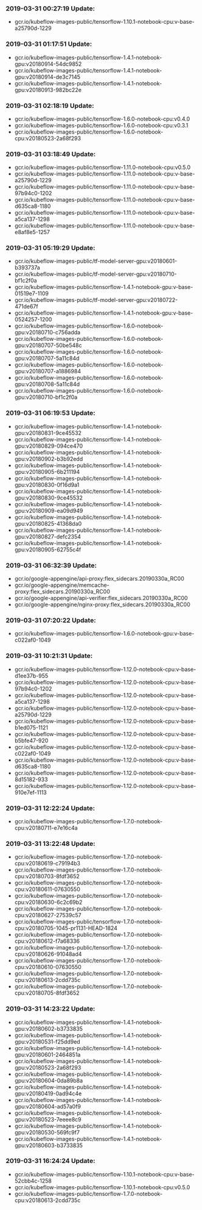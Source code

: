 ### 2019-03-31 00:27:19 Update:

- gcr.io/kubeflow-images-public/tensorflow-1.10.1-notebook-cpu:v-base-a25790d-1229
### 2019-03-31 01:17:51 Update:

- gcr.io/kubeflow-images-public/tensorflow-1.4.1-notebook-gpu:v20180914-54dc9852
- gcr.io/kubeflow-images-public/tensorflow-1.4.1-notebook-gpu:v20180914-de3c7145
- gcr.io/kubeflow-images-public/tensorflow-1.4.1-notebook-gpu:v20180913-982bc22e
### 2019-03-31 02:18:19 Update:

- gcr.io/kubeflow-images-public/tensorflow-1.6.0-notebook-cpu:v0.4.0
- gcr.io/kubeflow-images-public/tensorflow-1.6.0-notebook-cpu:v0.3.1
- gcr.io/kubeflow-images-public/tensorflow-1.6.0-notebook-cpu:v20180523-2a68f293
### 2019-03-31 03:18:49 Update:

- gcr.io/kubeflow-images-public/tensorflow-1.11.0-notebook-cpu:v0.5.0
- gcr.io/kubeflow-images-public/tensorflow-1.11.0-notebook-cpu:v-base-a25790d-1229
- gcr.io/kubeflow-images-public/tensorflow-1.11.0-notebook-cpu:v-base-97b94c0-1202
- gcr.io/kubeflow-images-public/tensorflow-1.11.0-notebook-cpu:v-base-d635ca8-1180
- gcr.io/kubeflow-images-public/tensorflow-1.11.0-notebook-cpu:v-base-a5ca137-1298
- gcr.io/kubeflow-images-public/tensorflow-1.11.0-notebook-cpu:v-base-e8af8e5-1257
### 2019-03-31 05:19:29 Update:

- gcr.io/kubeflow-images-public/tf-model-server-gpu:v20180601-b393737a
- gcr.io/kubeflow-images-public/tf-model-server-gpu:v20180710-bf1c2f0a
- gcr.io/kubeflow-images-public/tensorflow-1.4.1-notebook-gpu:v-base-01519e7-1109
- gcr.io/kubeflow-images-public/tf-model-server-gpu:v20180722-471de67f
- gcr.io/kubeflow-images-public/tensorflow-1.4.1-notebook-gpu:v-base-0524257-1200
- gcr.io/kubeflow-images-public/tensorflow-1.6.0-notebook-gpu:v20180710-c756adda
- gcr.io/kubeflow-images-public/tensorflow-1.6.0-notebook-gpu:v20180707-50be548c
- gcr.io/kubeflow-images-public/tensorflow-1.6.0-notebook-gpu:v20180707-5a11c84d
- gcr.io/kubeflow-images-public/tensorflow-1.6.0-notebook-gpu:v20180707-a1886984
- gcr.io/kubeflow-images-public/tensorflow-1.6.0-notebook-gpu:v20180708-5a11c84d
- gcr.io/kubeflow-images-public/tensorflow-1.6.0-notebook-gpu:v20180710-bf1c2f0a
### 2019-03-31 06:19:53 Update:

- gcr.io/kubeflow-images-public/tensorflow-1.4.1-notebook-gpu:v20180831-9ce45532
- gcr.io/kubeflow-images-public/tensorflow-1.4.1-notebook-gpu:v20180829-094ce470
- gcr.io/kubeflow-images-public/tensorflow-1.4.1-notebook-gpu:v20180902-b3b92edd
- gcr.io/kubeflow-images-public/tensorflow-1.4.1-notebook-gpu:v20180905-6b211194
- gcr.io/kubeflow-images-public/tensorflow-1.4.1-notebook-gpu:v20180830-0f16d9a1
- gcr.io/kubeflow-images-public/tensorflow-1.4.1-notebook-gpu:v20180830-9ce45532
- gcr.io/kubeflow-images-public/tensorflow-1.4.1-notebook-gpu:v20180909-ea09d949
- gcr.io/kubeflow-images-public/tensorflow-1.4.1-notebook-gpu:v20180825-41368da0
- gcr.io/kubeflow-images-public/tensorflow-1.4.1-notebook-gpu:v20180827-defc2354
- gcr.io/kubeflow-images-public/tensorflow-1.4.1-notebook-gpu:v20180905-62755c4f
### 2019-03-31 06:32:39 Update:

- gcr.io/google-appengine/api-proxy:flex_sidecars.20190330a_RC00
- gcr.io/google-appengine/memcache-proxy:flex_sidecars.20190330a_RC00
- gcr.io/google-appengine/api-verifier:flex_sidecars.20190330a_RC00
- gcr.io/google-appengine/nginx-proxy:flex_sidecars.20190330a_RC00
### 2019-03-31 07:20:22 Update:

- gcr.io/kubeflow-images-public/tensorflow-1.6.0-notebook-gpu:v-base-c022af0-1049
### 2019-03-31 10:21:31 Update:

- gcr.io/kubeflow-images-public/tensorflow-1.12.0-notebook-cpu:v-base-d1ee37b-955
- gcr.io/kubeflow-images-public/tensorflow-1.12.0-notebook-cpu:v-base-97b94c0-1202
- gcr.io/kubeflow-images-public/tensorflow-1.12.0-notebook-cpu:v-base-a5ca137-1298
- gcr.io/kubeflow-images-public/tensorflow-1.12.0-notebook-cpu:v-base-a25790d-1229
- gcr.io/kubeflow-images-public/tensorflow-1.12.0-notebook-cpu:v-base-b1ed075-1121
- gcr.io/kubeflow-images-public/tensorflow-1.12.0-notebook-cpu:v-base-b5bfe47-920
- gcr.io/kubeflow-images-public/tensorflow-1.12.0-notebook-cpu:v-base-c022af0-1049
- gcr.io/kubeflow-images-public/tensorflow-1.12.0-notebook-cpu:v-base-d635ca8-1180
- gcr.io/kubeflow-images-public/tensorflow-1.12.0-notebook-cpu:v-base-8d15182-933
- gcr.io/kubeflow-images-public/tensorflow-1.12.0-notebook-cpu:v-base-910e7ef-1113
### 2019-03-31 12:22:24 Update:

- gcr.io/kubeflow-images-public/tensorflow-1.7.0-notebook-cpu:v20180711-e7e16c4a
### 2019-03-31 13:22:48 Update:

- gcr.io/kubeflow-images-public/tensorflow-1.7.0-notebook-cpu:v20180619-c79194b3
- gcr.io/kubeflow-images-public/tensorflow-1.7.0-notebook-cpu:v20180703-8fdf3652
- gcr.io/kubeflow-images-public/tensorflow-1.7.0-notebook-cpu:v20180611-07630550
- gcr.io/kubeflow-images-public/tensorflow-1.7.0-notebook-cpu:v20180630-6c2c69b2
- gcr.io/kubeflow-images-public/tensorflow-1.7.0-notebook-cpu:v20180627-27539c57
- gcr.io/kubeflow-images-public/tensorflow-1.7.0-notebook-cpu:v20180705-1045-pr1131-HEAD-1824
- gcr.io/kubeflow-images-public/tensorflow-1.7.0-notebook-cpu:v20180612-f7a68336
- gcr.io/kubeflow-images-public/tensorflow-1.7.0-notebook-cpu:v20180626-91048ad4
- gcr.io/kubeflow-images-public/tensorflow-1.7.0-notebook-cpu:v20180610-07630550
- gcr.io/kubeflow-images-public/tensorflow-1.7.0-notebook-cpu:v20180613-2cdd735c
- gcr.io/kubeflow-images-public/tensorflow-1.7.0-notebook-cpu:v20180705-8fdf3652
### 2019-03-31 14:23:22 Update:

- gcr.io/kubeflow-images-public/tensorflow-1.4.1-notebook-gpu:v20180602-b3733835
- gcr.io/kubeflow-images-public/tensorflow-1.4.1-notebook-gpu:v20180531-f25dd9ed
- gcr.io/kubeflow-images-public/tensorflow-1.4.1-notebook-gpu:v20180601-2464851a
- gcr.io/kubeflow-images-public/tensorflow-1.4.1-notebook-gpu:v20180523-2a68f293
- gcr.io/kubeflow-images-public/tensorflow-1.4.1-notebook-gpu:v20180604-0da89b8a
- gcr.io/kubeflow-images-public/tensorflow-1.4.1-notebook-gpu:v20180419-0ad94c4e
- gcr.io/kubeflow-images-public/tensorflow-1.4.1-notebook-gpu:v20180604-ad57a0f9
- gcr.io/kubeflow-images-public/tensorflow-1.4.1-notebook-gpu:v20180523-7eeee8c9
- gcr.io/kubeflow-images-public/tensorflow-1.4.1-notebook-gpu:v20180530-569fc9f7
- gcr.io/kubeflow-images-public/tensorflow-1.4.1-notebook-gpu:v20180603-b3733835
### 2019-03-31 16:24:24 Update:

- gcr.io/kubeflow-images-public/tensorflow-1.10.1-notebook-cpu:v-base-52cbb4c-1258
- gcr.io/kubeflow-images-public/tensorflow-1.10.1-notebook-cpu:v0.5.0
- gcr.io/kubeflow-images-public/tensorflow-1.7.0-notebook-cpu:v20180613-2cdd735c
